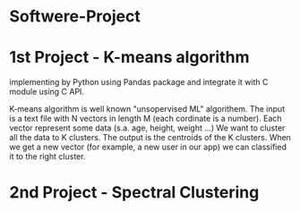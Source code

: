 # Softwere-Project
# 1st Project - K-means algorithm
implementing by Python using Pandas package and integrate it with C module using C API.

K-means algorithm is well known "unsopervised ML" algorithem.
The input is a text file with N vectors in length M (each cordinate is a number).
Each vector represent some data (s.a. age, height, weight ...)
We want to cluster all the data to K clusters.
The output is the centroids of the K clusters.
When we get a new vector (for example, a new user in our app) we can classified it to the right cluster.

# 2nd Project - Spectral Clustering
